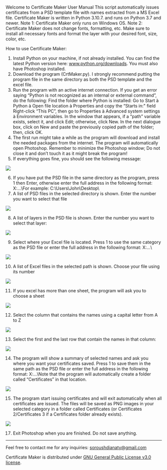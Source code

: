 Welcome to Certificate Maker User Manual
This script automatically issues certificates from a PSD template file with names extracted from a MS Excel file.
Certificate Maker is written in Python 3.10.7. and runs on Python 3.7 and newer.
Note 1: Certificate Maker only runs on Windows OS.
Note 2: Certificate Maker does not change fonts, formatting, etc. Make sure to install all necessary fonts and format the layer with your desired font, size, color, etc.


How to use Certificate Maker:
1. Install Python on your machine, if not already installed. You can find the latest Python version here: www.python.org/downloads. You must also have Photoshop installed.
2. Download the program (CrtMaker.py). I strongly recommend putting the program file in the same directory as both the PSD template and the excel file.
3. Run the program with an active internet connection.
If you get an error saying “Python is not recognized as an internal or external command”, do the following:
Find the folder where Python is installed: Go to Start à Python à Open file location à Properties and copy the “Starts in:" field
Right-click “This PC”, then go to Properties à Advanced system settings à Environment variables.
In the window that appears, if a “path” variable exists, select it, ​and click Edit; otherwise, click New.
In the next dialogue box, click on New and paste the previously copied path of the folder; then, click OK.
4. The first run might take a while as the program will download and install the needed packages from the internet. The program will automatically open Photoshop. Remember to minimize the Photoshop window; Do not close it and don’t touch it as it might break the program!
5. If everything goes fine, you should see the following message:

<img src="../master/Screenshots/1.png">

6. If you have put the PSD file in the same directory as the program, press 1 then Enter, otherwise enter the full address in the following format: X:\...\For example:  C:\Users\John\Desktop\
7. A list of PSD files in the selected directory is shown. Enter the number you want to select that file

<img src="../master/Screenshots/2.png">

8. A list of layers in the PSD file is shown. Enter the number you want to select that layer:

<img src="../master/Screenshots/3.png">

9. Select where your Excel file is located. Press 1 to use the same category as the PSD file or enter the full address in the following format: X:\...\

<img src="../master/Screenshots/4.png">

10. A list of Excel files in the selected path is shown. Choose your file using its number

<img src="../master/Screenshots/5.png">

11. If you excel has more than one sheet, the program will ask you to choose a sheet

<img src="../master/Screenshots/6.png">

12. Select the column that contains the names using a capital letter from A to Z

<img src="../master/Screenshots/7.png">

13. Select the first and the last row that contain the names in that column:

<img src="../master/Screenshots/8.png">

14. The program will show a summary of selected names and ask you where you want your certificates saved. Press 1 to save them in the same path as the PSD file or enter the full address in the following format: X:\...\Note that the program will automatically create a folder called “Certificates” in that location.

<img src="../master/Screenshots/9.png">

15. The program start issuing certificates and will exit automatically when all certificates are issued. The files will be saved as PNG images in your selected category in a folder called Certificates (or Certificates 2/Certificates 3 if a Certificates folder already exists).

<img src="../master/Screenshots/10.png">

17. Exit Photoshop when you are finished. Do not save anything.

*********************************************************************************************
Feel free to contact me for any inquiries: soroushdianaty@gmail.com

Certificate Maker is distributed under <a href="https://github.com/soroushdty/CrtMaker/blob/master/LICENCE">GNU General Public License v3.0 license<a/>.
